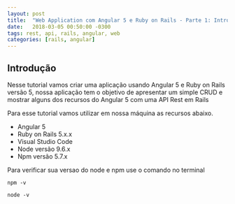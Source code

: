 ```yaml
---
layout: post
title:  "Web Application com Angular 5 e Ruby on Rails - Parte 1: Introdução"
date:   2018-03-05 00:50:00 -0300
tags: rest, api, rails, angular, web
categories: [rails, angular]
---
```


## Introdução

Nesse tutorial vamos criar uma aplicação usando Angular 5 e Ruby on Rails versão 5, nossa aplicação tem o objetivo de apresentar um simple CRUD e mostrar alguns dos recursos do Angular 5 com uma API Rest em Rails

Para esse tutorial vamos utilizar em nossa máquina as recursos abaixo.

 - Angular 5
 - Ruby on Rails 5.x.x
 - Visual Studio Code
 - Node versão 9.6.x
 - Npm versão 5.7.x

Para verificar sua versao do node e npm use o comando no terminal

```
npm -v 
```

```
node -v
```
